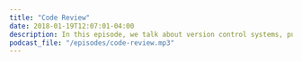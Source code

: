 ```yaml
---
title: "Code Review"
date: 2018-01-19T12:07:01-04:00
description: In this episode, we talk about version control systems, pull requests, asynchronous work, automated checks, and accepting criticism. We also cover all possible parts of code review - early pull requests, pre-review comments, diff review, and manual testing.
podcast_file: "/episodes/code-review.mp3"
---
```

